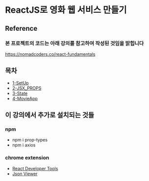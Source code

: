 # ReactJS로 영화 웹 서비스 만들기

## Reference

### 본 프로젝트의 코드는 아래 강의를 참고하여 작성된 것임을 밝힙니다

<https://nomadcoders.co/react-fundamentals>

## 목차

- [1-SetUp](lecture_note/1-SetUp.md)
- [2-JSX_PROPS](lecture_note/2-JSX_PROPS.md)
- [3-State](lecture_note/3-State.md)
- [4-MovieApp](lecture_note/4-MovieApp.md)

## 이 강의에서 추가로 설치되는 것들

### npm

- npm i prop-types
- npm i axios

### chrome extension

- [React Developer Tools](https://chrome.google.com/webstore/detail/react-developer-tools/fmkadmapgofadopljbjfkapdkoienihi)
- [Json Viewer](https://chrome.google.com/webstore/detail/json-viewer/gbmdgpbipfallnflgajpaliibnhdgobh/related?hl=ko&hc_location=ufi)
